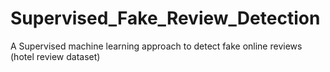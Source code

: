 # Supervised_Fake_Review_Detection
A Supervised machine learning approach to detect fake online reviews (hotel review dataset)
